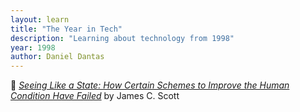 ```yaml
---
layout: learn
title: "The Year in Tech"
description: "Learning about technology from 1998"
year: 1998
author: Daniel Dantas
---
```


📕 *[Seeing Like a State: How Certain Schemes to Improve the Human Condition Have Failed](https://en.wikipedia.org/wiki/Seeing_Like_a_State)* by James C. Scott
